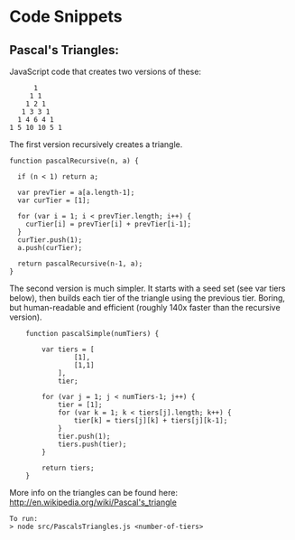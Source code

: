 Code Snippets
===========================

Pascal's Triangles:
---------------------------

JavaScript code that creates two versions of these:

          1
         1 1
        1 2 1
       1 3 3 1
      1 4 6 4 1
    1 5 10 10 5 1

The first version recursively creates a triangle. 

    function pascalRecursive(n, a) {

      if (n < 1) return a;

      var prevTier = a[a.length-1];
      var curTier = [1];

      for (var i = 1; i < prevTier.length; i++) {
        curTier[i] = prevTier[i] + prevTier[i-1];
      }
      curTier.push(1);
      a.push(curTier);

      return pascalRecursive(n-1, a);
    }

The second version is much simpler. It starts with a seed set (see var tiers below), then builds each tier of the triangle using the previous tier. Boring, but human-readable and efficient (roughly 140x faster than the recursive version).

		function pascalSimple(numTiers) {

			var tiers = [
					[1],
					[1,1]
				],
				tier;

			for (var j = 1; j < numTiers-1; j++) {
				tier = [1];
				for (var k = 1; k < tiers[j].length; k++) {
					tier[k] = tiers[j][k] + tiers[j][k-1];
				}
				tier.push(1);
				tiers.push(tier);
			}

			return tiers;
		}

More info on the triangles can be found here: http://en.wikipedia.org/wiki/Pascal's_triangle

	To run:
	> node src/PascalsTriangles.js <number-of-tiers>
